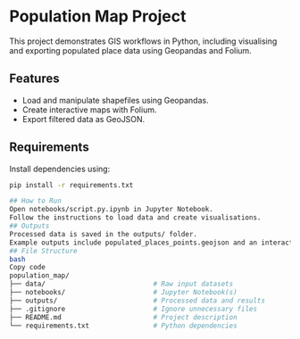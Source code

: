# Population Map Project

This project demonstrates GIS workflows in Python, including visualising and exporting populated place data using Geopandas and Folium.

## Features
- Load and manipulate shapefiles using Geopandas.
- Create interactive maps with Folium.
- Export filtered data as GeoJSON.

## Requirements
Install dependencies using:
```bash
pip install -r requirements.txt

## How to Run
Open notebooks/script.py.ipynb in Jupyter Notebook.
Follow the instructions to load data and create visualisations.
## Outputs
Processed data is saved in the outputs/ folder.
Example outputs include populated_places_points.geojson and an interactive map (populated_places_map.html).
## File Structure
bash
Copy code
population_map/
├── data/                           # Raw input datasets
├── notebooks/                      # Jupyter Notebook(s)
├── outputs/                        # Processed data and results
├── .gitignore                      # Ignore unnecessary files
├── README.md                       # Project description
└── requirements.txt                # Python dependencies
